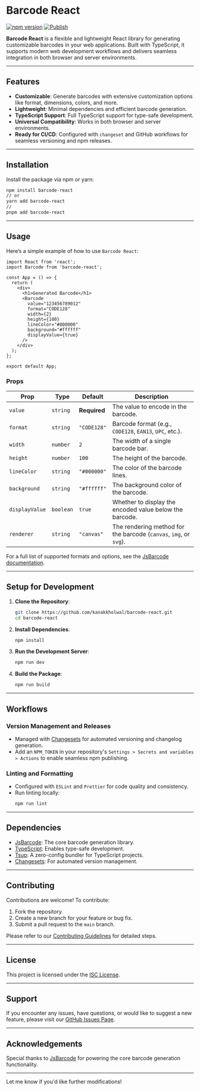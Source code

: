 
# Barcode React

[![npm version](https://badge.fury.io/js/barcode-react.svg)](https://www.npmjs.com/package/barcode-react) [![Publish](https://github.com/kanakkholwal/barcode-react/actions/workflows/publish.yml/badge.svg)](https://github.com/kanakkholwal/barcode-react/actions/workflows/publish.yml)

**Barcode React** is a flexible and lightweight React library for generating customizable barcodes in your web applications. Built with TypeScript, it supports modern web development workflows and delivers seamless integration in both browser and server environments.

---

## Features

- **Customizable**: Generate barcodes with extensive customization options like format, dimensions, colors, and more.
- **Lightweight**: Minimal dependencies and efficient barcode generation.
- **TypeScript Support**: Full TypeScript support for type-safe development.
- **Universal Compatibility**: Works in both browser and server environments.
- **Ready for CI/CD**: Configured with `changeset` and GitHub workflows for seamless versioning and npm releases.

---

## Installation

Install the package via npm or yarn:

```bash
npm install barcode-react
// or
yarn add barcode-react
//
pnpm add barcode-react
```

---

## Usage

Here’s a simple example of how to use `Barcode React`:

```tsx
import React from 'react';
import Barcode from 'barcode-react';

const App = () => {
  return (
    <div>
      <h1>Generated Barcode</h1>
      <Barcode 
        value="123456789012" 
        format="CODE128" 
        width={2} 
        height={100} 
        lineColor="#000000" 
        background="#ffffff" 
        displayValue={true}
      />
    </div>
  );
};

export default App;
```

### Props

| Prop           | Type      | Default      | Description                                                       |
| -------------- | --------- | ------------ | ----------------------------------------------------------------- |
| `value`        | `string`  | **Required** | The value to encode in the barcode.                               |
| `format`       | `string`  | `"CODE128"`  | Barcode format (e.g., `CODE128`, `EAN13`, `UPC`, etc.).           |
| `width`        | `number`  | `2`          | The width of a single barcode bar.                                |
| `height`       | `number`  | `100`        | The height of the barcode.                                        |
| `lineColor`    | `string`  | `"#000000"`  | The color of the barcode lines.                                   |
| `background`   | `string`  | `"#ffffff"`  | The background color of the barcode.                              |
| `displayValue` | `boolean` | `true`       | Whether to display the encoded value below the barcode.           |
| `renderer`     | `string`  | `"canvas"`   | The rendering method for the barcode (`canvas`, `img`, or `svg`). |

For a full list of supported formats and options, see the [JsBarcode documentation](https://github.com/lindell/JsBarcode).

---

## Setup for Development

1. **Clone the Repository**:

   ```bash
   git clone https://github.com/kanakkholwal/barcode-react.git
   cd barcode-react
   ```

2. **Install Dependencies**:

   ```bash
   npm install
   ```

3. **Run the Development Server**:

   ```bash
   npm run dev
   ```

4. **Build the Package**:

   ```bash
   npm run build
   ```

---

## Workflows

### Version Management and Releases

- Managed with [Changesets](https://github.com/changesets/changesets) for automated versioning and changelog generation.
- Add an `NPM_TOKEN` in your repository's `Settings > Secrets and variables > Actions` to enable seamless npm publishing.

### Linting and Formatting

- Configured with `ESLint` and `Prettier` for code quality and consistency.
- Run linting locally:
  ```bash
  npm run lint
  ```

---

## Dependencies

- [JsBarcode](https://github.com/lindell/JsBarcode): The core barcode generation library.
- [TypeScript](https://www.typescriptlang.org/): Enables type-safe development.
- [Tsup](https://tsup.egoist.dev/): A zero-config bundler for TypeScript projects.
- [Changesets](https://github.com/changesets/changesets): For automated version management.

---

## Contributing

Contributions are welcome! To contribute:

1. Fork the repository.
2. Create a new branch for your feature or bug fix.
3. Submit a pull request to the `main` branch.

Please refer to our [Contributing Guidelines](https://github.com/kanakkholwal/barcode-react/blob/main/CONTRIBUTING.md) for detailed steps.

---

## License

This project is licensed under the [ISC License](https://github.com/kanakkholwal/barcode-react/blob/main/LICENSE).

---

## Support

If you encounter any issues, have questions, or would like to suggest a new feature, please visit our [GitHub Issues Page](https://github.com/kanakkholwal/barcode-react/issues).

---

## Acknowledgements

Special thanks to [JsBarcode](https://github.com/lindell/JsBarcode) for powering the core barcode generation functionality.

---

Let me know if you'd like further modifications!
